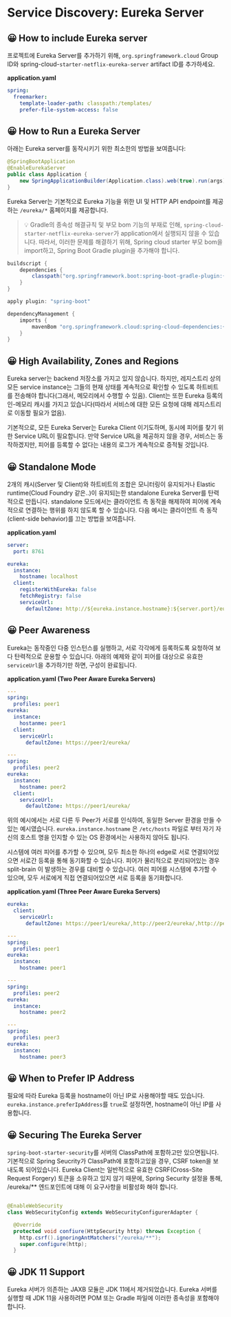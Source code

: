 # Service Discovery: Eureka Server

## 😀 How to include Eureka server

프로젝트에 Eureka Server를 추가하기 위해, `org.springframework.cloud` Group ID와
spring-cloud-`starter-netflix-eureka-server` artifact ID를 추가하세요.

**application.yaml**

```yaml
spring:
  freemarker:
    template-loader-path: classpath:/templates/
    prefer-file-system-access: false
```

## 😀 How to Run a Eureka Server

아래는 Eureka server를 동작시키기 위한 최소한의 방법을 보여줍니다:

```java
@SpringBootApplication
@EnableEurekaServer
public class Application {
	new SpringApplicationBuilder(Application.class).web(true).run(args);
}
```

Eureka Server는 기본적으로 Eureka 기능을 위한 UI 및 HTTP API endpoint를 제공하는 `/eureka/*` 홈페이지를 제공합니다.

>💡 Gradle의 종속성 해결규칙 및 부모 bom 기능의 부재로 인해, `spring-cloud-starter-netflix-eureka-server`가 application에서 실행되지 않을 수 있습니다. 따라서, 이러한 문제를 해결하기 위해, Spring cloud starter 부모 bom을 import하고, Spring Boot Gradle plugin을 추가해야 합니다.


```groovy
buildscript {
    dependencies {
        classpath("org.springframework.boot:spring-boot-gradle-plugin:{spring-boot-docs-version}")
    }
}

apply plugin: "spring-boot"

dependencyManagement {
    imports {
        mavenBom "org.springframework.cloud:spring-cloud-dependencies:{spring-cloud-version}"
    }
}
```

## 😀 High Availability, Zones and Regions

Eureka server는 backend 저장소를 가지고 있지 않습니다. 하지만, 레지스트리 상의 모든 service instance는 그들의 현재 상태를 계속적으로 확인할 수
있도록 하트비트를 전송해야 합니다(그래서, 메모리에서 수행할 수 있음). Client는 또한 Eureka 등록의 인-메모리 캐시를 가지고 있습니다(따라서 서비스에 대한 모든 요청에
대해 레지스트리로 이동할 필요가 없음).

기본적으로, 모든 Eureka Server는 Eureka Client 이기도하며, 동시에 피어를 찾기 위한 Service URL이 필요합니다. 만약 Service URL을 제공하지
않을 경우, 서비스는 동작하겠지만, 피어를 등록할 수 없다는 내용의 로그가 계속적으로 증적될 것입니다.

## 😀 Standalone Mode

2개의 캐시(Server 및 Client)와 하트비트의 조합은 모니터링이 유지되거나 Elastic runtime(Cloud Foundry 같은..)이 유지되는한 standalone
Eureka Server를 탄력적으로 만듭니다. standalone 모드에서는 클라이언트 측 동작을 해제하여 피어에 계속적으로 연결하는 행위를 하지 않도록 할 수 있습니다. 다음
예시는 클라이언트 측 동작(client-side behavior)를 끄는 방법을 보여줍니다.

**application.yaml**

```yaml
server:
  port: 8761

eureka:
  instance:
    hostname: localhost
  client:
    registerWithEureka: false
    fetchRegistry: false
    serviceUrl:
      defaultZone: http://${eureka.instance.hostname}:${server.port}/eureka/
```

## 😀 Peer Awareness

Eureka는 동작중인 다중 인스턴스를 실행하고, 서로 각각에게 등록하도록 요청하여 보다 탄력적으로 운용할 수 있습니다. 아래의 예제와 같이 피어를 대상으로
유효한 `serviceUrl`을 추가하기만 하면, 구성이 완료됩니다.

**application.yaml (Two Peer Aware Eureka Servers)**

```yaml
---
spring:
  profiles: peer1
eureka:
  instance:
    hostanme: peer1
  client:
    serviceUrl:
      defaultZone: https://peer2/eureka/

---
spring:
  profiles: peer2
eureka:
  instance:
    hostname: peer2
  client:
    serviceUrl:
      defaultZone: https://peer1/eureka/
```

위의 예시에서는 서로 다른 두 Peer가 서로를 인식하여, 동일한 Server 환경을 만들 수 있는 예시였습니다. `eureka.instance.hostname`
은 `/etc/hosts` 파일로 부터 자기 자신의 호스트 명을 인지할 수 있는 OS 환경에서는 사용하지 않아도 됩니다.

시스템에 여러 피어를 추가할 수 있으며, 모두 최소한 하나의 edge로 서로 연결되어있으면 서로간 등록을 통해 동기화할 수 있습니다. 피어가 물리적으로 분리되어있는 경우
split-brain 이 발생하는 경우를 대비할 수 있습니다. 여러 피어를 시스템에 추가할 수 있으며, 모두 서로에게 직접 연결되어있으면 서로 등록을 동기화합니다.

**application.yaml (Three Peer Aware Eureka Servers)**

```yaml
eureka:
  client:
    serviceUrl:
      defaultZone: https://peer1/eureka/,http://peer2/eureka/,http://peer3/eureka/

---
spring:
  profiles: peer1
eureka:
  instance:
    hostname: peer1

---
spring:
  profiles: peer2
eureka:
  instance:
    hostname: peer2

---
spring:
  profiles: peer3
eureka:
  instance:
    hostname: peer3
```

## 😀 When to Prefer IP Address

필요에 따라 Eureka 등록을 hostname이 아닌 IP로 사용해야할 때도 있습니다. `eureka.instance.preferIpAddress`를 `true`로 설정하면,
hostname이 아닌 IP를 사용합니다.

## 😀 Securing The Eureka Server

`spring-boot-starter-security`를 서버의 ClassPath에 포함하고만 있으면됩니다. 기본적으로 Spring Seucrity가 ClassPath에
포함하고있을 경우, CSRF token을 보내도록 되어있습니다. Eureka Client는 일반적으로 유효한 CSRF(Cross-Site Request Forgery) 토큰을
소유하고 있지 않기 때문에, Spring Security 설정을 통해, /eureka/** 엔드포인트에 대해 이 요구사항을 비활성화 해야 합니다.

```java

@EnableWebSecurity
class WebSecurityConfig extends WebSecurityConfigurerAdapter {

  @Override
  protected void confiure(HttpSecurity http) throws Exception {
    http.csrf().ignoringAntMatchers("/eureka/**");
    super.configure(http);
  }
```

## 😀 JDK 11 Support

Eureka 서버가 의존하는 JAXB 모듈은 JDK 11에서 제거되었습니다. Eureka 서버를 실행할 때 JDK 11을 사용하려면 POM 또는 Gradle 파일에 이러한 종속성을
포함해야 합니다.